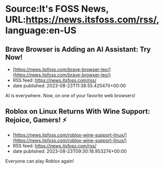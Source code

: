 # Source:It's FOSS News, URL:https://news.itsfoss.com/rss/, language:en-US

## Brave Browser is Adding an AI Assistant: Try Now!
 - [https://news.itsfoss.com/brave-browser-leo/](https://news.itsfoss.com/brave-browser-leo/)
 - RSS feed: https://news.itsfoss.com/rss/
 - date published: 2023-08-23T11:38:55.425470+00:00

AI is everywhere. Now, on one of your favorite web browsers!

## Roblox on Linux Returns With Wine Support: Rejoice, Gamers! ⚡
 - [https://news.itsfoss.com/roblox-wine-support-linux/](https://news.itsfoss.com/roblox-wine-support-linux/)
 - RSS feed: https://news.itsfoss.com/rss/
 - date published: 2023-08-23T09:30:18.953274+00:00

Everyone can play Roblox again!

